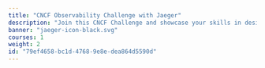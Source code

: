 ```yaml
---
title: "CNCF Observability Challenge with Jaeger"
description: "Join this CNCF Challenge and showcase your skills in designing a distributed tracing architecture using Jaeger."
banner: "jaeger-icon-black.svg"
courses: 1
weight: 2
id: "79ef4658-bc1d-4768-9e8e-dea864d5590d"
---
```

